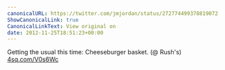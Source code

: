 ```yaml
---
canonicalURL: https://twitter.com/jmjordan/status/272774499378819072
ShowCanonicalLink: true
CanonicalLinkText: View original on
date: 2012-11-25T18:51:23+00:00
---
```

Getting the usual this time: Cheeseburger basket. (@ Rush's) [4sq.com/V0s6Wc](http://4sq.com/V0s6Wc)